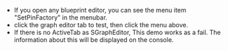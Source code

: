 - If you open any blueprint editor, you can see the menu item "SetPinFactory" in the menubar.
- click the graph editor tab to test, then click the menu above.
- If there is no ActiveTab as SGraphEditor, This demo works as a fail. The information about this will be displayed on the console.
